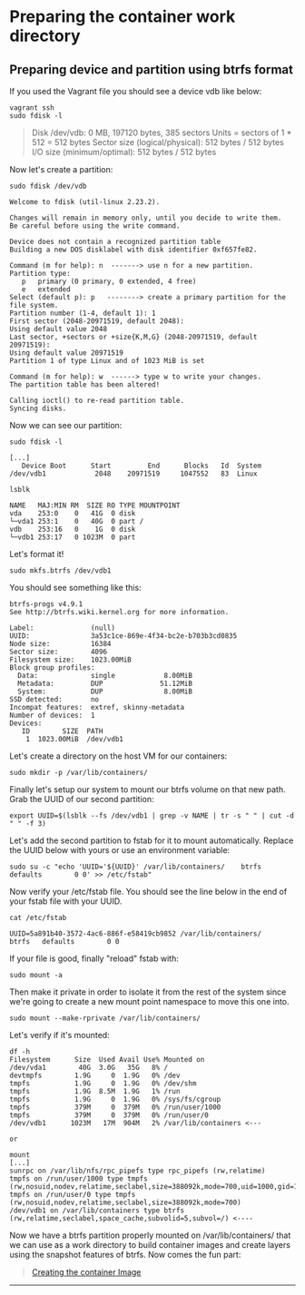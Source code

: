 # Preparing the container work directory

## Preparing device and partition using btrfs format

If you used the Vagrant file you should see a device vdb like below:

```
vagrant ssh
sudo fdisk -l
```

>Disk /dev/vdb: 0 MB, 197120 bytes, 385 sectors
Units = sectors of 1 * 512 = 512 bytes
Sector size (logical/physical): 512 bytes / 512 bytes
I/O size (minimum/optimal): 512 bytes / 512 bytes

Now let's create a partition:

```
sudo fdisk /dev/vdb
                    
Welcome to fdisk (util-linux 2.23.2).               
                                                           
Changes will remain in memory only, until you decide to write them.
Be careful before using the write command.           
                                                                                                                                         
Device does not contain a recognized partition table
Building a new DOS disklabel with disk identifier 0xf657fe82.
                                                       
Command (m for help): n  -------> use n for a new partition.                                     
Partition type:                                              
   p   primary (0 primary, 0 extended, 4 free)
   e   extended                          
Select (default p): p   --------> create a primary partition for the file system.                                                       
Partition number (1-4, default 1): 1   
First sector (2048-20971519, default 2048):
Using default value 2048                                    
Last sector, +sectors or +size{K,M,G} (2048-20971519, default 20971519):        
Using default value 20971519                          
Partition 1 of type Linux and of 1023 MiB is set
                                                                                 
Command (m for help): w  ------> type w to write your changes.                                 
The partition table has been altered!            
                                                    
Calling ioctl() to re-read partition table.             
Syncing disks.                            
```
Now we can see our partition:

```
sudo fdisk -l

[...]
   Device Boot      Start         End      Blocks   Id  System
/dev/vdb1            2048    20971519     1047552   83  Linux
```
```
lsblk

NAME   MAJ:MIN RM  SIZE RO TYPE MOUNTPOINT
vda    253:0    0   41G  0 disk 
└─vda1 253:1    0   40G  0 part /
vdb    253:16   0    1G  0 disk 
└─vdb1 253:17   0 1023M  0 part

```

Let's format it!

```
sudo mkfs.btrfs /dev/vdb1
```
You should see something like this:
```
btrfs-progs v4.9.1
See http://btrfs.wiki.kernel.org for more information.

Label:              (null)
UUID:               3a53c1ce-869e-4f34-bc2e-b703b3cd0835
Node size:          16384
Sector size:        4096
Filesystem size:    1023.00MiB
Block group profiles:
  Data:             single            8.00MiB
  Metadata:         DUP              51.12MiB
  System:           DUP               8.00MiB
SSD detected:       no
Incompat features:  extref, skinny-metadata
Number of devices:  1
Devices:
   ID        SIZE  PATH
    1  1023.00MiB  /dev/vdb1
```

Let's create a directory on the host VM for our containers:
```
sudo mkdir -p /var/lib/containers/
```

Finally let's setup our system to mount our btrfs volume on that new path.
Grab the UUID of our second partition:
```
export UUID=$(lsblk --fs /dev/vdb1 | grep -v NAME | tr -s " " | cut -d " " -f 3)
```

Let's add the second partition to fstab for it to mount automatically.
Replace the UUID below with yours or use an environment variable:
```
sudo su -c "echo 'UUID='${UUID}' /var/lib/containers/    btrfs   defaults        0 0' >> /etc/fstab"
```
Now verify your /etc/fstab file. You should see the line below in the end of your fstab file with your UUID.
```
cat /etc/fstab

UUID=5a891b40-3572-4ac6-886f-e58419cb9852 /var/lib/containers/    btrfs   defaults        0 0
```
If your file is good, finally "reload" fstab with:
```
sudo mount -a
```
Then make it private in order to isolate it from the rest of the system since we're going to create a new mount point namespace to move this one into.
```
sudo mount --make-rprivate /var/lib/containers/
```

Let's verify if it's mounted:
```
df -h
Filesystem      Size  Used Avail Use% Mounted on
/dev/vda1        40G  3.0G   35G   8% /
devtmpfs        1.9G     0  1.9G   0% /dev
tmpfs           1.9G     0  1.9G   0% /dev/shm
tmpfs           1.9G  8.5M  1.9G   1% /run
tmpfs           1.9G     0  1.9G   0% /sys/fs/cgroup
tmpfs           379M     0  379M   0% /run/user/1000
tmpfs           379M     0  379M   0% /run/user/0
/dev/vdb1      1023M   17M  904M   2% /var/lib/containers <---

or

mount
[...]
sunrpc on /var/lib/nfs/rpc_pipefs type rpc_pipefs (rw,relatime)
tmpfs on /run/user/1000 type tmpfs (rw,nosuid,nodev,relatime,seclabel,size=388092k,mode=700,uid=1000,gid=1000)
tmpfs on /run/user/0 type tmpfs (rw,nosuid,nodev,relatime,seclabel,size=388092k,mode=700)
/dev/vdb1 on /var/lib/containers type btrfs (rw,relatime,seclabel,space_cache,subvolid=5,subvol=/) <----
```


Now we have a btrfs partition properly mounted on /var/lib/containers/ that we can use as a work directory to build container images and create layers using the snapshot features of btrfs. Now comes the fun part:

> [Creating the container Image](02-container_image.md)

---